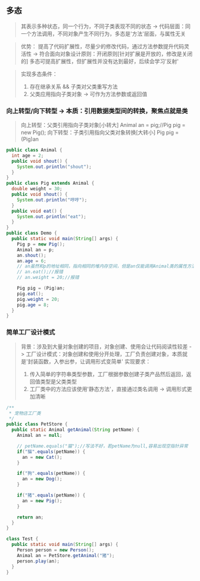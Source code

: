 ## 多态
> 其表示多种状态，同一个行为，不同子类表现不同的状态 -> 代码层面：同一个方法调用，不同对象产生不同行为，多态是'方法'层面，与属性无关

> 优势：
> 提高了代码扩展性，尽量少的修改代码，通过方法参数提升代码灵活性 -> 符合面向对象设计原则：开闭原则[针对扩展是开放的，修改是关闭的]
> 多态可提高扩展性，但扩展性并没有达到最好，后续会学习'反射'

> 实现多态条件：
> 1. 存在继承关系 && 子类对父类重写方法
> 2. 父类应用指向子类对象 -> 可作为方法参数或返回值


### 向上转型/向下转型 -> 本质：引用数据类型间的转换，聚焦点就是类
> 向上转型：父类引用指向子类对象[小转大]       Animal an = pig;//Pig pig = new Pig();
> 向下转型：子类引用指向父类对象转换[大转小]   Pig pig = (Pig)an 
```java
public class Animal {
  int age = 2;
  public void shout() {
    System.out.println("shout");
  }
}
public class Pig extends Animal {
  double weight = 30;
  public void shout() {
    System.out.println("哼哼");
  }
  public void eat() {
    System.out.println("eat");
  }
}
public class Demo {
  public static void main(String[] args) {
    Pig p = new Pig();
    Animal an = p;
    an.shout();
    an.age = 6;
    // an虽然和p的地址相同，指向相同的堆内存空间，但是an仅能调用Animal类的属性方法，不能调用Pig类属性方法 -> 底层就是编译期、运行期导致的，an仅能'看到'Animal类中的内容 -> 解决方案：向下转型
    // an.eat();//报错
    // an.weight = 20;//报错

    Pig pig = (Pig)an;
    pig.eat();
    pig.weight = 20;
    pig.age = 8;
  }
}
```

### 简单工厂设计模式
> 背景：涉及到大量对象创建的项目，对象创建、使用会让代码阅读性较差 -> 工厂设计模式：对象创建和使用分开处理，工厂负责创建对象，本质就是'封装函数，入参出参，让调用形式变简单'
> 实现要求：
> 1. 传入简单的字符串类型参数，工厂根据参数创建子类产品然后返回，返回值类型是父类类型
> 2. 工厂类中的方法应该使用'静态方法'，直接通过类名调用 -> 调用形式更加清晰
```java
/**
 * 宠物店工厂类
 */
public class PetStore {
  public static Animal getAnimal(String petName) {
    Animal an = null;

    // petName.equals("猫");//写法不好，若petName为null,容易出现空指针异常
    if("猫".equals(petName)) {
      an = new Cat();
    }

    if("狗".equals(petName)) {
      an = new Dog();
    }

    if("猪".equals(petName)) {
      an = new Pig();
    }

    return an;
  }
}

class Test {
  public static void main(String[] args) {
    Person person = new Person();
    Animal an = PetStore.getAnimal("猪");
    person.play(an);
  }
}
```